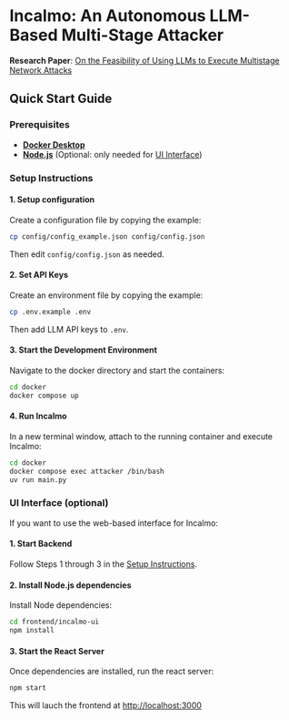 # Incalmo: An Autonomous LLM-Based Multi-Stage Attacker

**Research Paper**: [On the Feasibility of Using LLMs to Execute Multistage Network Attacks](https://arxiv.org/abs/2501.16466)

## Quick Start Guide

### Prerequisites

- **[Docker Desktop](https://www.docker.com/)**
- **[Node.js](https://nodejs.org/en)** (Optional: only needed for [UI Interface](#ui-interface-optional))

### Setup Instructions

#### 1. Setup configuration

Create a configuration file by copying the example:

```bash
cp config/config_example.json config/config.json
```

Then edit `config/config.json` as needed.

#### 2. Set API Keys

Create an environment file by copying the example:

```bash
cp .env.example .env
```

Then add LLM API keys to `.env`.

#### 3. Start the Development Environment

Navigate to the docker directory and start the containers:

```bash
cd docker
docker compose up
```

#### 4. Run Incalmo

In a new terminal window, attach to the running container and execute Incalmo:

   ```bash
   cd docker
   docker compose exec attacker /bin/bash
   uv run main.py
   ```

### UI Interface (optional)

If you want to use the web-based interface for Incalmo:

#### 1. Start Backend

Follow Steps 1 through 3 in the [Setup Instructions](#setup-instructions).

#### 2. Install Node.js dependencies

Install Node dependencies:

   ```bash
   cd frontend/incalmo-ui
   npm install
   ```

#### 3. Start the React Server

Once dependencies are installed, run the react server:

   ```bash
   npm start
   ```

This will lauch the frontend at [http://localhost:3000](http://localhost:3000)


